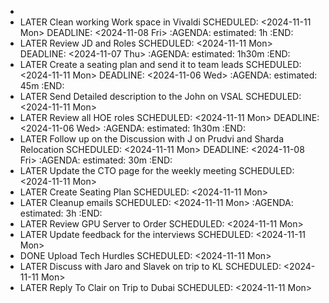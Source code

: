 -
- LATER Clean working Work space in Vivaldi
  SCHEDULED: <2024-11-11 Mon>
  DEADLINE: <2024-11-08 Fri>
  :AGENDA:
  estimated: 1h
  :END:
- LATER Review JD and Roles
  SCHEDULED: <2024-11-11 Mon>
  DEADLINE: <2024-11-07 Thu>
  :AGENDA:
  estimated: 1h30m
  :END:
- LATER Create a seating plan and send it to team leads
  SCHEDULED: <2024-11-11 Mon>
  DEADLINE: <2024-11-06 Wed>
  :AGENDA:
  estimated: 45m
  :END:
- LATER Send Detailed description to the John on VSAL
  SCHEDULED: <2024-11-11 Mon>
- LATER Review all HOE roles
  SCHEDULED: <2024-11-11 Mon>
  DEADLINE: <2024-11-06 Wed>
  :AGENDA:
  estimated: 1h30m
  :END:
- LATER Follow up on the Discussion with J on Prudvi and Sharda Relocation
  SCHEDULED: <2024-11-11 Mon>
  DEADLINE: <2024-11-08 Fri>
  :AGENDA:
  estimated: 30m
  :END:
- LATER Update the CTO page for the weekly meeting
  SCHEDULED: <2024-11-11 Mon>
- LATER Create Seating Plan
  SCHEDULED: <2024-11-11 Mon>
- LATER Cleanup emails
  SCHEDULED: <2024-11-11 Mon>
  :AGENDA:
  estimated: 3h
  :END:
- LATER Review GPU Server to Order
  SCHEDULED: <2024-11-11 Mon>
- LATER Update feedback for the interviews
  SCHEDULED: <2024-11-11 Mon>
- DONE Upload Tech Hurdles
  SCHEDULED: <2024-11-11 Mon>
- LATER Discuss with Jaro and Slavek on trip to KL
  SCHEDULED: <2024-11-11 Mon>
- LATER Reply To Clair on Trip to Dubai
  SCHEDULED: <2024-11-11 Mon>